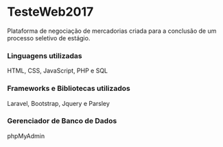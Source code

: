 # TesteWeb2017
Plataforma de negociação de mercadorias criada para a conclusão de um processo seletivo de estágio.

### Linguagens utilizadas
HTML, CSS, JavaScript, PHP e SQL

### Frameworks e Bibliotecas utilizados
Laravel, Bootstrap, Jquery e Parsley 

### Gerenciador de Banco de Dados
phpMyAdmin
